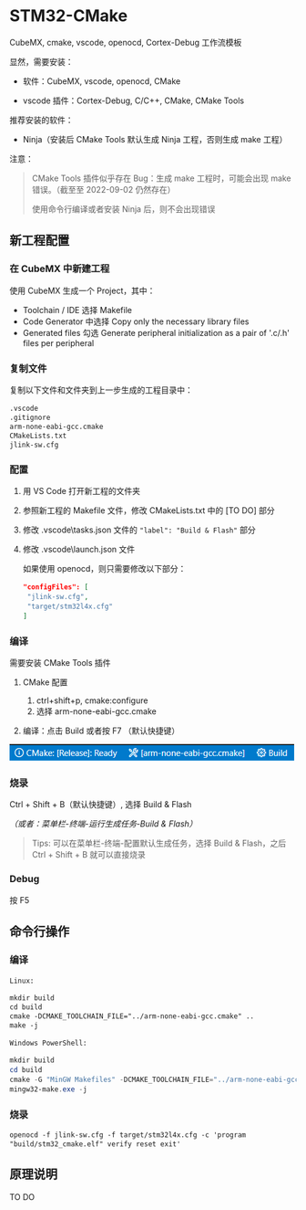 # STM32-CMake

CubeMX, cmake, vscode, openocd, Cortex-Debug 工作流模板

显然，需要安装：

- 软件：CubeMX, vscode, openocd, CMake

- vscode 插件：Cortex-Debug, C/C++, CMake, CMake Tools

推荐安装的软件：
- Ninja（安装后 CMake Tools 默认生成 Ninja 工程，否则生成 make 工程）

注意：
> CMake Tools 插件似乎存在 Bug：生成 make 工程时，可能会出现 make 错误。（截至至 2022-09-02 仍然存在）
>
> 使用命令行编译或者安装 Ninja 后，则不会出现错误

## 新工程配置

### 在 CubeMX 中新建工程

使用 CubeMX 生成一个 Project，其中：

- Toolchain / IDE 选择 Makefile
- Code Generator 中选择 Copy only the necessary library files
- Generated files 勾选 Generate peripheral initialization as a pair of '.c/.h' files per peripheral

### 复制文件

复制以下文件和文件夹到上一步生成的工程目录中：

```
.vscode
.gitignore
arm-none-eabi-gcc.cmake
CMakeLists.txt
jlink-sw.cfg
```

### 配置

1. 用 VS Code 打开新工程的文件夹
2. 参照新工程的 Makefile 文件，修改 CMakeLists.txt 中的 [TO DO] 部分
3. 修改 .vscode\tasks.json 文件的 `"label": "Build & Flash"` 部分
4. 修改 .vscode\launch.json 文件

   如果使用 openocd，则只需要修改以下部分：

   ```json
   "configFiles": [
   	"jlink-sw.cfg",
   	"target/stm32l4x.cfg"
   ]
   ```

### 编译

需要安装 CMake Tools 插件

1. CMake 配置
   1. ctrl+shift+p, cmake:configure
   2. 选择 arm-none-eabi-gcc.cmake

2. 编译：点击 Build 或者按 F7 （默认快捷键）

![1662115928895](image/readme/1662115928895.png)

### 烧录

Ctrl + Shift + B（默认快捷键）, 选择 Build & Flash

*（或者：菜单栏-终端-运行生成任务-Build & Flash）*

> Tips: 可以在菜单栏-终端-配置默认生成任务，选择 Build & Flash，之后 Ctrl + Shift + B 就可以直接烧录

### Debug

按 F5

## 命令行操作

### 编译

`Linux:`

```shell
mkdir build
cd build
cmake -DCMAKE_TOOLCHAIN_FILE="../arm-none-eabi-gcc.cmake" ..
make -j
```

`Windows PowerShell:`

```powershell
mkdir build
cd build
cmake -G "MinGW Makefiles" -DCMAKE_TOOLCHAIN_FILE="../arm-none-eabi-gcc.cmake" ..
mingw32-make.exe -j
```

### 烧录

```shell
openocd -f jlink-sw.cfg -f target/stm32l4x.cfg -c 'program "build/stm32_cmake.elf" verify reset exit'
```

## 原理说明

TO DO
